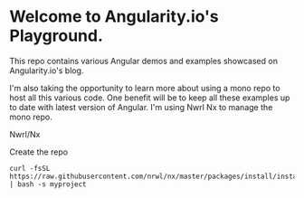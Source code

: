 # Welcome to Angularity.io's Playground.

This repo contains various Angular demos and examples showcased on Angularity.io's blog.

I'm also taking the opportunity to learn more about using a mono repo to host all this various code. One benefit will be to keep all these examples up to date with latest version of Angular. I'm using Nwrl Nx to manage the mono repo.

Nwrl/Nx

Create the repo

```
curl -fsSL https://raw.githubusercontent.com/nrwl/nx/master/packages/install/install.sh | bash -s myproject
```



